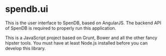 # spendb.ui

This is the user interface to SpenDB, based on AngularJS. The backend
API of SpenDB is required to properly run this application.

This is a JavaScript project based on Grunt, Bower and all the other
fancy hipster tools. You must have at least Node.js installed before
you can develop this library.
